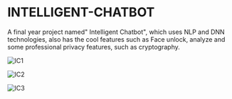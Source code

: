 # INTELLIGENT-CHATBOT
A final year project named" Intelligent Chatbot", which uses NLP and DNN technologies, also has the cool features such as Face unlock, analyze and some professional privacy features, such as cryptography.

![IC1](https://github.com/Prajwal-YP/INTELLIGENT-CHATBOT/assets/87578946/3600be36-07ab-4cf7-af93-392c21f405e8)

![IC2](https://github.com/Prajwal-YP/INTELLIGENT-CHATBOT/assets/87578946/8f59e805-5961-4110-a9f9-686177603923)

![IC3](https://github.com/Prajwal-YP/INTELLIGENT-CHATBOT/assets/87578946/33e4f641-44ab-4b4d-b350-82e5f41c6411)
